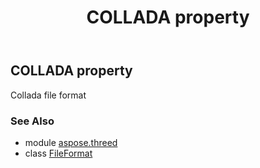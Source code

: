 ﻿---
title: COLLADA property
second_title: Aspose.3D for Python via .NET API References
description: 
type: docs
weight: 100
url: /python-net/aspose.threed/fileformat/collada/
is_root: false
---

## COLLADA property


Collada file format

### See Also
* module [aspose.threed](../../)
* class [FileFormat](/3d/python-net/aspose.threed/fileformat)

